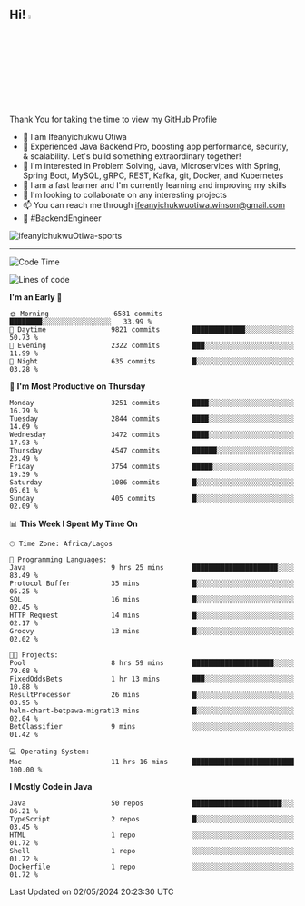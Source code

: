 <!-- BLOG-POST-LIST:START --><!-- BLOG-POST-LIST:END -->

## Hi! <img src="https://media.giphy.com/media/hvRJCLFzcasrR4ia7z/giphy.gif" width="4%"> 

Thank You for taking the time to view my GitHub Profile

- 👋 I am Ifeanyichukwu Otiwa
- 🚀 Experienced Java Backend Pro, boosting app performance, security, & scalability. Let's build something extraordinary together!
- 👀 I'm interested in Problem Solving, Java, Microservices with Spring, Spring Boot, MySQL, gRPC, REST, Kafka, git, Docker, and Kubernetes
- 🌱 I am a fast learner and I'm currently learning and improving my skills
- 💞️ I'm looking to collaborate on any interesting projects
- 📫 You can reach me through ifeanyichukwuotiwa.winson@gmail.com
- 🚀 #BackendEngineer

<p align="left" marginTop="10px"> <img src="https://komarev.com/ghpvc/?username=ifeanyichukwuOtiwa-sports&label=Profile%20views&color=0e75b6&style=for-the-badge" alt="ifeanyichukwuOtiwa-sports" /> </p>

***

<!--START_SECTION:waka-->
![Code Time](http://img.shields.io/badge/Code%20Time-2%2C464%20hrs%2051%20mins-blue)

![Lines of code](https://img.shields.io/badge/From%20Hello%20World%20I%27ve%20Written-5.2%20million%20lines%20of%20code-blue)

**I'm an Early 🐤** 

```text
🌞 Morning                6581 commits        ████████░░░░░░░░░░░░░░░░░   33.99 % 
🌆 Daytime                9821 commits        █████████████░░░░░░░░░░░░   50.73 % 
🌃 Evening                2322 commits        ███░░░░░░░░░░░░░░░░░░░░░░   11.99 % 
🌙 Night                  635 commits         █░░░░░░░░░░░░░░░░░░░░░░░░   03.28 % 
```
📅 **I'm Most Productive on Thursday** 

```text
Monday                   3251 commits        ████░░░░░░░░░░░░░░░░░░░░░   16.79 % 
Tuesday                  2844 commits        ████░░░░░░░░░░░░░░░░░░░░░   14.69 % 
Wednesday                3472 commits        ████░░░░░░░░░░░░░░░░░░░░░   17.93 % 
Thursday                 4547 commits        ██████░░░░░░░░░░░░░░░░░░░   23.49 % 
Friday                   3754 commits        █████░░░░░░░░░░░░░░░░░░░░   19.39 % 
Saturday                 1086 commits        █░░░░░░░░░░░░░░░░░░░░░░░░   05.61 % 
Sunday                   405 commits         █░░░░░░░░░░░░░░░░░░░░░░░░   02.09 % 
```


📊 **This Week I Spent My Time On** 

```text
🕑︎ Time Zone: Africa/Lagos

💬 Programming Languages: 
Java                     9 hrs 25 mins       █████████████████████░░░░   83.49 % 
Protocol Buffer          35 mins             █░░░░░░░░░░░░░░░░░░░░░░░░   05.25 % 
SQL                      16 mins             █░░░░░░░░░░░░░░░░░░░░░░░░   02.45 % 
HTTP Request             14 mins             █░░░░░░░░░░░░░░░░░░░░░░░░   02.17 % 
Groovy                   13 mins             █░░░░░░░░░░░░░░░░░░░░░░░░   02.02 % 

🐱‍💻 Projects: 
Pool                     8 hrs 59 mins       ████████████████████░░░░░   79.68 % 
FixedOddsBets            1 hr 13 mins        ███░░░░░░░░░░░░░░░░░░░░░░   10.88 % 
ResultProcessor          26 mins             █░░░░░░░░░░░░░░░░░░░░░░░░   03.95 % 
helm-chart-betpawa-migrat13 mins             █░░░░░░░░░░░░░░░░░░░░░░░░   02.04 % 
BetClassifier            9 mins              ░░░░░░░░░░░░░░░░░░░░░░░░░   01.42 % 

💻 Operating System: 
Mac                      11 hrs 16 mins      █████████████████████████   100.00 % 
```

**I Mostly Code in Java** 

```text
Java                     50 repos            ██████████████████████░░░   86.21 % 
TypeScript               2 repos             █░░░░░░░░░░░░░░░░░░░░░░░░   03.45 % 
HTML                     1 repo              ░░░░░░░░░░░░░░░░░░░░░░░░░   01.72 % 
Shell                    1 repo              ░░░░░░░░░░░░░░░░░░░░░░░░░   01.72 % 
Dockerfile               1 repo              ░░░░░░░░░░░░░░░░░░░░░░░░░   01.72 % 
```




 Last Updated on 02/05/2024 20:23:30 UTC
<!--END_SECTION:waka-->

<!--
<p align="center">
![trophy](https://github-profile-trophy.vercel.app/?username=ifeanyichukwuOtiwa-sports&theme=onedark) (https://github.com/ryo-ma/github-profile-trophy)
</p>
-->

<!---
ifeanyi-otiwa/ifeanyi-otiwa is a ✨ special ✨ repository because its `README.md` (this file) appears on your GitHub profile.
You can click the Preview link to take a look at your changes.
--->
